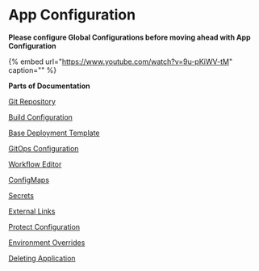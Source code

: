 # App Configuration

**Please configure Global Configurations before moving ahead with App Configuration**

{% embed url="https://www.youtube.com/watch?v=9u-pKiWV-tM" caption="" %}

**Parts of Documentation**

[Git Repository](git-material.md)

[Build Configuration](docker-build-configuration.md)

[Base Deployment Template](deployment-template.md)

[GitOps Configuration](gitops-config.md)

[Workflow Editor](workflow/README.md)

[ConfigMaps](config-maps.md)

[Secrets](secrets.md)

[External Links](external-links.md)

[Protect Configuration](config-approval.md)

[Environment Overrides](environment-overrides.md)

[Deleting Application](../deleting-application.md)

<!-- [Application Metrics](app-metrics.md) -->

